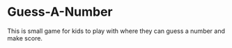 # Guess-A-Number
This is small game for kids to play with where they can guess a number and make score.  

